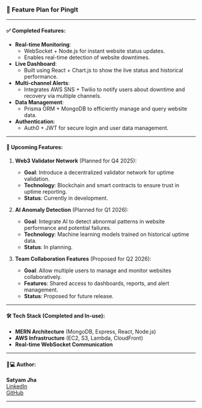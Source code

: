 ### 🚀 Feature Plan for PingIt

---

#### ✅ **Completed Features**:
- **Real-time Monitoring**: 
   - WebSocket + Node.js for instant website status updates.
   - Enables real-time detection of website downtimes.
- **Live Dashboard**:
   - Built using React + Chart.js to show the live status and historical performance.
- **Multi-channel Alerts**:
   - Integrates AWS SNS + Twilio to notify users about downtime and recovery via multiple channels.
- **Data Management**:
   - Prisma ORM + MongoDB to efficiently manage and query website data.
- **Authentication**:
   - Auth0 + JWT for secure login and user data management.

---

#### 🚧 **Upcoming Features**:
1. **Web3 Validator Network** (Planned for Q4 2025):
   - **Goal**: Introduce a decentralized validator network for uptime validation.
   - **Technology**: Blockchain and smart contracts to ensure trust in uptime reporting.
   - **Status**: Currently in development.

2. **AI Anomaly Detection** (Planned for Q1 2026):
   - **Goal**: Integrate AI to detect abnormal patterns in website performance and potential failures.
   - **Technology**: Machine learning models trained on historical uptime data.
   - **Status**: In planning.

3. **Team Collaboration Features** (Proposed for Q2 2026):
   - **Goal**: Allow multiple users to manage and monitor websites collaboratively.
   - **Features**: Shared access to dashboards, reports, and alert management.
   - **Status**: Proposed for future release.

---

#### 🛠 **Tech Stack** (Completed and In-use):
- **MERN Architecture** (MongoDB, Express, React, Node.js)
- **AWS Infrastructure** (EC2, S3, Lambda, CloudFront)
- **Real-time WebSocket Communication**

---

#### 👨💻 **Author**:
**Satyam Jha**  
[LinkedIn](https://www.linkedin.com/in/satyammjha/)  
[GitHub](https://github.com/satyammjha)

---
